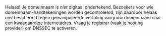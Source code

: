 Helaas! Je domeinnaam is *niet* digitaal ondertekend. Bezoekers voor wie domeinnaam-handtekeningen worden gecontroleerd, zijn daardoor helaas *niet* beschermd tegen gemanipuleerde vertaling van jouw domeinnaam naar een kwaadaardige internetadres. Vraag je registrar (vaak je hosting provider) om DNSSEC te activeren.
